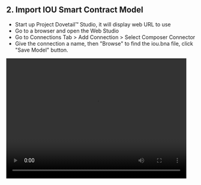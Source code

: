 ## 2. Import IOU Smart Contract Model

* Start up Project Dovetail™ Studio, it will display web URL to use
* Go to a browser and open the Web Studio
* Go to Connections Tab > Add Connection > Select Composer Connector
* Give the connection a name, then "Browse" to find the iou.bna file, click "Save Model" button. 

<p><video width="480" height="320" controls="controls">
    <source src="videos/importbna.mp4" type="video/mp4">
</video></p>